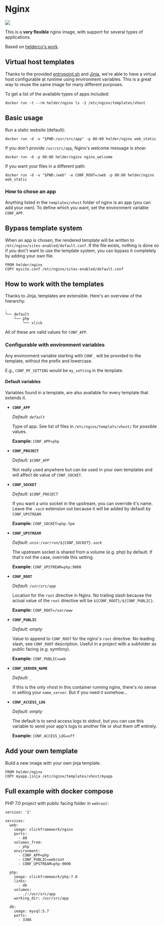 # Nginx

[![](https://images.microbadger.com/badges/image/slickframework/nginx.svg)](https://microbadger.com/images/slickframework/nginx "Get your own image badge on microbadger.com")

This is a **very flexible** nginx image, with support for several types of applications.

Based on [helderco's work](https://github.com/helderco/docker-nginx).

## Virtual host templates

Thanks to the provided [entrypoint.sh](https://github.com/helderco/docker-nginx/blob/master/entrypoint.sh) and [Jinja](http://jinja.pocoo.org), we're able to have a virtual host configurable at runtime using environment variables. This is a great way to reuse the same image for many different purposes.

To get a list of the available types of apps included:

    docker run -t --rm helder/nginx ls -1 /etc/nginx/templates/vhost


## Basic usage

Run a static website (default):

    docker run -d -v "$PWD:/usr/src/app" -p 80:80 helder/nginx web_static

If you don't provide `/usr/src/app`, Nginx's welcome message is show:

    docker run -d -p 80:80 helder/nginx nginx_welcome

If you want your files in a different path:

    docker run -d -v "$PWD:/web" -e CONF_ROOT=/web -p 80:80 helder/nginx web_static

### How to chose an app

Anything listed in the `templates/vhost` folder of nginx is an app (you can add your own).
To define which you want, set the environment variable `CONF_APP`.

## Bypass template system

When an app is chosen, the rendered template will be written to `/etc/nginx/sites-enabled/default.conf`.
If the file exists, nothing is done so if you don't want to use the template system,
you can bypass it completely by adding your own file.

    FROM helder/nginx
    COPY mysite.conf /etc/nginx/sites-enabled/default.conf

## How to work with the templates

Thanks to Jinja, templates are extensible. Here's an overview of the hierarchy:

    .
    └── default
        └── php
            └── slick

All of these are valid values for `CONF_APP`.

### Configurable with environment variables

Any environment variable starting with `CONF_` will be provided to the template, without
the prefix and lowercase.

E.g., `CONF_MY_SETTING` would be `my_setting` in the template.

#### Default variables

Variables found in a template, are also available for every template that extends it.

* **`CONF_APP`**

    *Default: `default`*

    Type of app. See list of files in `/etc/nginx/templats/vhost/` for possible values.

    **Example:** `CONF_APP=php`

* **`CONF_PROJECT`**

    *Default: `$CONF_APP`*

    Not really used anywhere but can be used in your own templates and will affect de value
    of `CONF_SOCKET`.

* **`CONF_SOCKET`**

    *Default: `$CONF_PROJECT`*

    If you want a unix socket in the upstream, you can override it's name. Leave the `.sock`
    extension out because it will be added by default by `CONF_UPSTREAM`.

    **Example:** `CONF_SOCKET=php-fpm`

* **`CONF_UPSTREAM`**

    *Default: `unix:/var/run/${CONF_SOCKET}.sock`*

    The upstream socket is shared from a volume (e.g. php) by default. If that's not
    the case, override this setting.

    **Example:** `CONF_UPSTREAM=php:9000`

* **`CONF_ROOT`**

    *Default: `/usr/src/app`*

    Location for the `root` directive in Nginx. No trailing slash because the actual value of the
    `root` directive will be `${CONF_ROOT}/${CONF_PUBLIC}`.

    **Example:** `CONF_ROOT=/var/www`

* **`CONF_PUBLIC`**

    *Default: empty*

    Value to append to `CONF_ROOT` for the nginx's `root` directive. No leading slash, see
    `CONF_ROOT` description. Useful in a project with a subfolder as public facing (e.g. symfony).

    **Example:** `CONF_PUBLIC=web`

* **`CONF_SERVER_NAME`**

    *Default: `_`*

    If this is the only vhost in this container running nginx, there's no sense in setting your
    `name_server`. But if you need it somehow...

* **`CONF_ACCESS_LOG`**

    *Default: empty*

    The default is to send access logs to *stdout*, but you can use this variable to send your
    app's logs to another file or shut them off entirely.

    **Example:** `CONF_ACCESS_LOG=off`


## Add your own template

Build a new image with your own jinja template.

    FROM helder/nginx
    COPY myapp.jinja /etc/nginx/templates/vhost/myapp

## Full example with docker compose

PHP 7.0 project with public facing folder in `webroot`:

    version: '2'

    services:
      web:
        image: slickframework/nginx
        ports:
          - 80
        volumes_from:
          - php
        environment:
          - CONF_APP=php
          - CONF_PUBLIC=webroot
          - CONF_UPSTREAM=php:9000

      php:
        image: slickframework/php:7.0
        links:
          - db
        volumes:
          - ./:/usr/src/app
        working_dir: /usr/src/app

      db:
        image: mysql:5.7
        ports:
          - 3306

